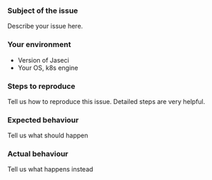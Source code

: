 ### Subject of the issue
Describe your issue here.

### Your environment
* Version of Jaseci
* Your OS, k8s engine

### Steps to reproduce
Tell us how to reproduce this issue. Detailed steps are very helpful.
 
### Expected behaviour
Tell us what should happen

### Actual behaviour
Tell us what happens instead
